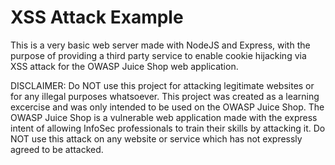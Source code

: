 # XSS Attack Example

This is a very basic web server made with NodeJS and Express, with the purpose of providing a third party service 
to enable cookie hijacking via XSS attack for the OWASP Juice Shop web application. 

DISCLAIMER: Do NOT use this project for attacking legitimate websites or for any illegal purposes whatsoever. This project was created as a learning excercise and was only intended to be used on the OWASP Juice Shop. The OWASP Juice Shop is a vulnerable web application made with the express intent of allowing InfoSec professionals to train their skills by attacking it. Do NOT use this attack on any website or service which has not expressly agreed to be attacked. 
